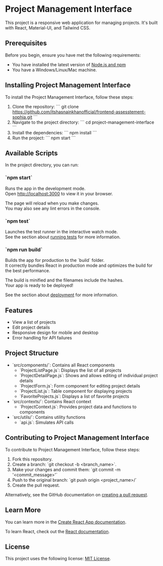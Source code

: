 # Project Management Interface

This project is a responsive web application for managing projects. It's built with React, Material-UI, and Tailwind CSS.

## Prerequisites

Before you begin, ensure you have met the following requirements:

* You have installed the latest version of [Node.js and npm](https://nodejs.org/en/download/)
* You have a Windows/Linux/Mac machine.

## Installing Project Management Interface

To install the Project Management Interface, follow these steps:

1. Clone the repository:
   \`\`\`
   git clone https://github.com/itshasnainkhanofficial/frontend-assesstement-sophia.git
   \`\`\`
2. Navigate to the project directory:
   \`\`\`
   cd project-management-interface
   \`\`\`
3. Install the dependencies:
   \`\`\`
   npm install
   \`\`\`
4. Run the project:
   \`\`\`
   npm start
   \`\`\`

## Available Scripts

In the project directory, you can run:

### \`npm start\`

Runs the app in the development mode.\
Open [http://localhost:3000](http://localhost:3000) to view it in your browser.

The page will reload when you make changes.\
You may also see any lint errors in the console.

### \`npm test\`

Launches the test runner in the interactive watch mode.\
See the section about [running tests](https://facebook.github.io/create-react-app/docs/running-tests) for more information.

### \`npm run build\`

Builds the app for production to the \`build\` folder.\
It correctly bundles React in production mode and optimizes the build for the best performance.

The build is minified and the filenames include the hashes.\
Your app is ready to be deployed!

See the section about [deployment](https://facebook.github.io/create-react-app/docs/deployment) for more information.

## Features

* View a list of projects
* Edit project details
* Responsive design for mobile and desktop
* Error handling for API failures

## Project Structure

- \`src/components/\`: Contains all React components
  - \`ProjectListPage.js\`: Displays the list of all projects
  - \`ProjectDetailPage.js\`: Shows and allows editing of individual project details
  - \`ProjectForm.js\`: Form component for editing project details
  - \`ProjectList.js\`: Table component for displaying projects
  - \`FavoriteProjects.js\`: Displays a list of favorite projects
- \`src/contexts/\`: Contains React context
  - \`ProjectContext.js\`: Provides project data and functions to components
- \`src/utils/\`: Contains utility functions
  - \`api.js\`: Simulates API calls

## Contributing to Project Management Interface

To contribute to Project Management Interface, follow these steps:

1. Fork this repository.
2. Create a branch: \`git checkout -b <branch_name>\`.
3. Make your changes and commit them: \`git commit -m '<commit_message>'\`
4. Push to the original branch: \`git push origin <project_name>/<location>\`
5. Create the pull request.

Alternatively, see the GitHub documentation on [creating a pull request](https://help.github.com/en/github/collaborating-with-issues-and-pull-requests/creating-a-pull-request).

## Learn More

You can learn more in the [Create React App documentation](https://facebook.github.io/create-react-app/docs/getting-started).

To learn React, check out the [React documentation](https://reactjs.org/).

## License

This project uses the following license: [MIT License](<link_to_license>).
